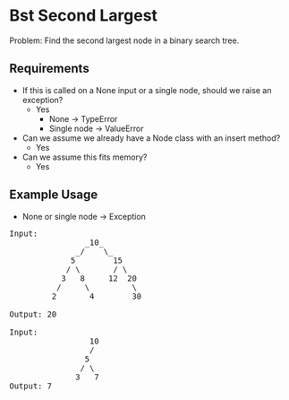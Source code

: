 # Bst Second Largest

Problem: Find the second largest node in a binary search tree.

## Requirements

- If this is called on a None input or a single node, should we raise an exception?
  - Yes
    - None -> TypeError
    - Single node -> ValueError
- Can we assume we already have a Node class with an insert method?
  - Yes
- Can we assume this fits memory?
  - Yes

## Example Usage

- None or single node -> Exception

<pre>
Input:
                _10_
              _/    \_          
             5        15
            / \       / \
           3   8     12  20
          /     \         \
         2       4        30

Output: 20

Input:
                 10
                 /  
                5
               / \
              3   7
Output: 7
</pre>
